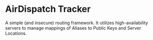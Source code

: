 AirDispatch Tracker
=====

A simple (and insecure) routing framework. It utilizes high-availability servers to manage mappings of Aliases to Public Keys and Server Locations.
